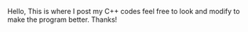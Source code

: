Hello, This is where I post my C++ codes feel free to look and modify to make the program better.
Thanks!
